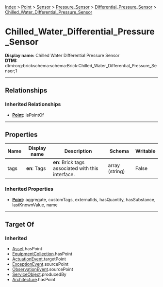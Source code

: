 [Index](../../../../Index.md) > [Point](../../../Point.md) > [Sensor](../../Sensor.md) > [Pressure_Sensor](../Pressure_Sensor.md) > [Differential_Pressure_Sensor](Differential_Pressure_Sensor.md) > [Chilled_Water_Differential_Pressure_Sensor](#)
# Chilled_Water_Differential_Pressure_Sensor

**Display name:** Chilled Water Differential Pressure Sensor<br />
**DTMI:** dtmi:org:brickschema:schema:Brick:Chilled_Water_Differential_Pressure_Sensor;1

---

## Relationships

### Inherited Relationships
* **[Point](../../../Point.md):** isPointOf

---

## Properties

|Name|Display name|Description|Schema|Writable|
|-|-|-|-|-|
|tags|**en**: Tags|**en**: Brick tags associated with this interface.|array (string)|False|
### Inherited Properties
* **[Point](../../../Point.md):** aggregate, customTags, externalIds, hasQuantity, hasSubstance, lastKnownValue, name

---

## Target Of
### Inherited
* [Asset](../../../../Asset/Asset.md).hasPoint
* [EquipmentCollection](../../../../Collection/EquipmentCollection.md).hasPoint
* [ActuationEvent](../../../../Event/PointEvent/ActuationEvent.md).targetPoint
* [ExceptionEvent](../../../../Event/PointEvent/ExceptionEvent.md).sourcePoint
* [ObservationEvent](../../../../Event/PointEvent/ObservationEvent.md).sourcePoint
* [ServiceObject](../../../../Information/ServiceObject/ServiceObject.md).producedBy
* [Architecture](../../../../Space/Architecture/Architecture.md).hasPoint
